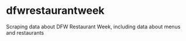 # dfwrestaurantweek
Scraping data about DFW Restaurant Week, including data about menus and restaurants
